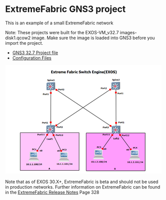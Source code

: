 # ExtremeFabric GNS3 project

This is an example of a small ExtremeFabric network

Note: These projects were built for the EXOS-VM_v32.7 images-disk1.qcow2 image.  Make sure the image is loaded into GNS3 before you import the project.

* [GNS3 32.7 Project file](https://github.com/stewilliams-extr/Virtual_EXOS/blob/master/gns3_projects/ExtremeFabric/extreme_fabric.gns3project)
* [Configuration Files](configs)

<img src="screenshot.png">

Note that as of EXOS 30.X+, ExtremeFabric is beta and should not be used in production networks. Further information on ExtremeFabric can be found in the [ExtremeFabric Release Notes](https://documentation.extremenetworks.com/exos_30.1/downloads/GUID-C002AB85-A1D6-482B-A171-02FDA1354649.pdf) Page 328
